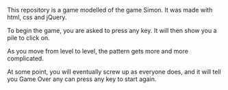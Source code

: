 This repository is a game modelled of the game Simon. It was made with html, css and jQuery.

To begin the game, you are asked to press any key. It will then show you a pile to click on.

As you move from level to level, the pattern gets more and more complicated.

At some point, you will eventually screw up as everyone does, and it will tell you Game Over any can press any key to start again.
